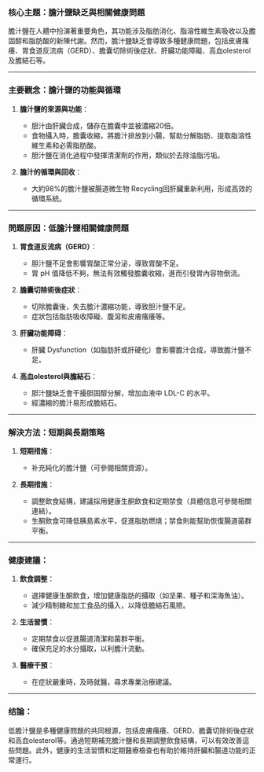 ### 核心主題：膽汁鹽缺乏與相關健康問題

膽汁鹽在人體中扮演著重要角色，其功能涉及脂肪消化、脂溶性維生素吸收以及膽固醇和脂肪酸的新陳代謝。然而，膽汁鹽缺乏會導致多種健康問題，包括皮膚瘙癢、胃食道反流病（GERD）、膽囊切除術後症狀、肝臟功能障礙、高血olesterol及膽結石等。

---

### 主要觀念：膽汁鹽的功能與循環

1. **膽汁鹽的來源與功能**：
   - 胆汁由肝臟合成，儲存在膽囊中並被濃縮20倍。
   - 食物攝入時，膽囊收縮，將膽汁排放到小腸，幫助分解脂肪、提取脂溶性維生素和必需脂肪酸。
   - 胆汁鹽在消化過程中發揮清潔劑的作用，類似於去除油脂污垢。

2. **膽汁的循環與回收**：
   - 大約98%的膽汁鹽被腸道微生物 Recycling回肝臟重新利用，形成高效的循環系統。

---

### 問題原因：低膽汁鹽相關健康問題

1. **胃食道反流病（GERD）**：
   - 胆汁鹽不足會影響胃酸正常分泌，導致胃酸不足。
   - 胃 pH 值降低不夠，無法有效觸發膽囊收縮，進而引發胃內容物倒流。

2. **膽囊切除術後症狀**：
   - 切除膽囊後，失去膽汁濃縮功能，導致胆汁鹽不足。
   - 症狀包括脂肪吸收障礙、腹瀉和皮膚瘙癢等。

3. **肝臟功能障碍**：
   - 肝臟 Dysfunction（如脂肪肝或肝硬化）會影響膽汁合成，導致膽汁鹽不足。

4. **高血olesterol與膽結石**：
   - 胆汁鹽缺乏會干擾胆固醇分解，增加血液中 LDL-C 的水平。
   - 經濃縮的膽汁易形成膽結石。

---

### 解決方法：短期與長期策略

1. **短期措施**：
   - 补充純化的膽汁鹽（可參閱相關資源）。

2. **長期措施**：
   - 調整飲食結構，建議採用健康生酮飲食和定期禁食（具體信息可參閱相關連結）。
   - 生酮飲食可降低胰島素水平，促進脂肪燃燒；禁食則能幫助恢復腸道菌群平衡。

---

### 健康建議：

1. **飲食調整**：
   - 選擇健康生酮飲食，增加健康脂肪的攝取（如坚果、種子和深海魚油）。
   - 減少精制糖和加工食品的攝入，以降低膽結石風險。

2. **生活習慣**：
   - 定期禁食以促進腸道清潔和菌群平衡。
   - 確保充足的水分攝取，以利膽汁流動。

3. **醫療干預**：
   - 在症狀嚴重時，及時就醫，尋求專業治療建議。

---

### 结論：

低膽汁鹽是多種健康問題的共同根源，包括皮膚瘙癢、GERD、膽囊切除術後症狀和高血olesterol等。通過短期補充膽汁鹽和長期調整飲食結構，可以有效改善這些問題。此外，健康的生活習慣和定期醫療檢查也有助於維持肝臟和腸道功能的正常運行。